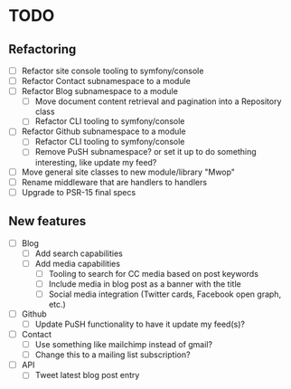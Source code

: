 # TODO

## Refactoring

- [ ] Refactor site console tooling to symfony/console
- [ ] Refactor Contact subnamespace to a module
- [ ] Refactor Blog subnamespace to a module
  - [ ] Move document content retrieval and pagination into a Repository class
  - [ ] Refactor CLI tooling to symfony/console
- [ ] Refactor Github subnamespace to a module
  - [ ] Refactor CLI tooling to symfony/console
  - [ ] Remove PuSH subnamespace? or set it up to do something interesting, like
    update my feed?
- [ ] Move general site classes to new module/library "Mwop"
- [ ] Rename middleware that are handlers to handlers
- [ ] Upgrade to PSR-15 final specs

## New features

- [ ] Blog
  - [ ] Add search capabilities
  - [ ] Add media capabilities
    - [ ] Tooling to search for CC media based on post keywords
    - [ ] Include media in blog post as a banner with the title
    - [ ] Social media integration (Twitter cards, Facebook open graph, etc.)
- [ ] Github
  - [ ] Update PuSH functionality to have it update my feed(s)?
- [ ] Contact
  - [ ] Use something like mailchimp instead of gmail?
  - [ ] Change this to a mailing list subscription?
- [ ] API
  - [ ] Tweet latest blog post entry
